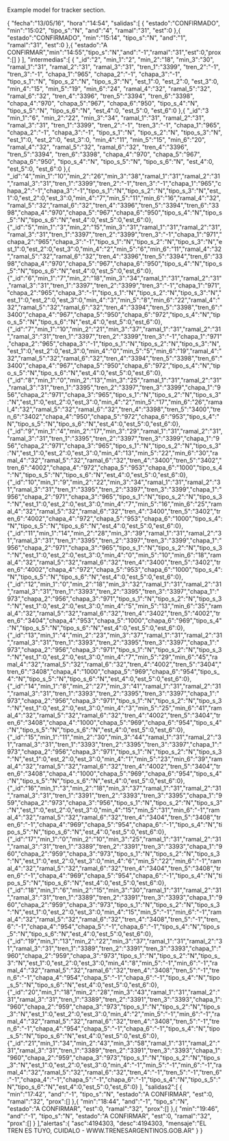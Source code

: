 Example model for tracker section. 

{
	"fecha":"13\/05\/16",
	"hora":"14:54",
	"salidas":[
		{
			"estado":"CONFIRMADO",
			"min":"15:02",
			"tipo_s":"N",
			"and":"4",
			"ramal":"31",
			"est":0
		},{
			"estado":"CONFIRMADO",
			"min":"15:14",
			"tipo_s":"N",
			"and":"1",
			"ramal":"31",
			"est":0
		},{
			"estado":"A CONFIRMAR","min":"14:55","tipo_s":"N","and":"-1","ramal":"31","est":0,"prox":[]
		}
	],
	"intermedias":[
		{
            "_id":"2",
            "min_1":"2",
            "min_2":"18",
            "min_3":"30",
            "ramal_1":"31",
            "ramal_2":"31",
            "ramal_3":"31",
            "tren_1":"3399",
            "tren_2":"-1",
            "tren_3":"-1",
            "chapa_1":"965",
            "chapa_2":"-1",
            "chapa_3":"-1",
            "tipo_s_1":"N",
            "tipo_s_2":"N",
            "tipo_s_3":"N",
            "est_1":0,
            "est_2":0,
            "est_3":0,
            "min_4":"15",
            "min_5":"19",
            "min_6":"24",
            "ramal_4":"32",
            "ramal_5":"32",
            "ramal_6":"32",
            "tren_4":"3396",
            "tren_5":"3394",
            "tren_6":"3398",
            "chapa_4":"970",
            "chapa_5":"967",
            "chapa_6":"950",
            "tipo_s_4":"N",
            "tipo_s_5":"N",
            "tipo_s_6":"N",
            "est_4":0,
            "est_5":0,
            "est_6":0
        },{
            "_id":"3
            "min_1":"6",
            "min_2":"22",
            "min_3":"34",
            "ramal_1":"31",
            "ramal_2":"31",
            "ramal_3":"31",
            "tren_1":"3399",
            "tren_2":"-1",
            "tren_3":"-1",
            "chapa_1":"965",
            "chapa_2":"-1",
            "chapa_3":"-1",
            "tipo_s_1":"N",
            "tipo_s_2":"N",
            "tipo_s_3":"N",
            "est_1":0,
            "est_2":0,
            "est_3":0,
            "min_4":"11",
            "min_5":"15",
            "min_6":"20",
            "ramal_4":"32",
            "ramal_5":"32",
            "ramal_6":"32",
            "tren_4":"3396",
            "tren_5":"3394",
            "tren_6":"3398",
            "chapa_4":"970",
            "chapa_5":"967",
            "chapa_6":"950",
            "tipo_s_4":"N",
            "tipo_s_5":"N",
            "tipo_s_6":"N",
            "est_4":0,
            "est_5":0,
            "est_6":0
        },{
            "_id":"4","min_1":"10","min_2":"26","min_3":"38","ramal_1":"31","ramal_2":"31","ramal_3":"31","tren_1":"3399","tren_2":"-1","tren_3":"-1","chapa_1":"965","chapa_2":"-1","chapa_3":"-1","tipo_s_1":"N","tipo_s_2":"N","tipo_s_3":"N","est_1":0,"est_2":0,"est_3":0,"min_4":"7","min_5":"11","min_6":"16","ramal_4":"32","ramal_5":"32","ramal_6":"32","tren_4":"3396","tren_5":"3394","tren_6":"3398","chapa_4":"970","chapa_5":"967","chapa_6":"950","tipo_s_4":"N","tipo_s_5":"N","tipo_s_6":"N","est_4":0,"est_5":0,"est_6":0},{"_id":"5","min_1":"3","min_2":"15","min_3":"31","ramal_1":"31","ramal_2":"31","ramal_3":"31","tren_1":"3397","tren_2":"3399","tren_3":"-1","chapa_1":"971","chapa_2":"965","chapa_3":"-1","tipo_s_1":"N","tipo_s_2":"N","tipo_s_3":"N","est_1":0,"est_2":0,"est_3":0,"min_4":"2","min_5":"6","min_6":"11","ramal_4":"32","ramal_5":"32","ramal_6":"32","tren_4":"3396","tren_5":"3394","tren_6":"3398","chapa_4":"970","chapa_5":"967","chapa_6":"950","tipo_s_4":"N","tipo_s_5":"N","tipo_s_6":"N","est_4":0,"est_5":0,"est_6":0},{"_id":"6","min_1":"7","min_2":"18","min_3":"34","ramal_1":"31","ramal_2":"31","ramal_3":"31","tren_1":"3397","tren_2":"3399","tren_3":"-1","chapa_1":"971","chapa_2":"965","chapa_3":"-1","tipo_s_1":"N","tipo_s_2":"N","tipo_s_3":"N","est_1":0,"est_2":0,"est_3":0,"min_4":"3","min_5":"8","min_6":"22","ramal_4":"32","ramal_5":"32","ramal_6":"32","tren_4":"3394","tren_5":"3398","tren_6":"3400","chapa_4":"967","chapa_5":"950","chapa_6":"972","tipo_s_4":"N","tipo_s_5":"N","tipo_s_6":"N","est_4":0,"est_5":0,"est_6":0},{"_id":"7","min_1":"10","min_2":"21","min_3":"37","ramal_1":"31","ramal_2":"31","ramal_3":"31","tren_1":"3397","tren_2":"3399","tren_3":"-1","chapa_1":"971","chapa_2":"965","chapa_3":"-1","tipo_s_1":"N","tipo_s_2":"N","tipo_s_3":"N","est_1":0,"est_2":0,"est_3":0,"min_4":"0","min_5":"5","min_6":"19","ramal_4":"32","ramal_5":"32","ramal_6":"32","tren_4":"3394","tren_5":"3398","tren_6":"3400","chapa_4":"967","chapa_5":"950","chapa_6":"972","tipo_s_4":"N","tipo_s_5":"N","tipo_s_6":"N","est_4":0,"est_5":0,"est_6":0},{"_id":"8","min_1":"0","min_2":"13","min_3":"25","ramal_1":"31","ramal_2":"31","ramal_3":"31","tren_1":"3395","tren_2":"3397","tren_3":"3399","chapa_1":"956","chapa_2":"971","chapa_3":"965","tipo_s_1":"N","tipo_s_2":"N","tipo_s_3":"N","est_1":0,"est_2":0,"est_3":0,"min_4":"2","min_5":"17","min_6":"26","ramal_4":"32","ramal_5":"32","ramal_6":"32","tren_4":"3398","tren_5":"3400","tren_6":"3402","chapa_4":"950","chapa_5":"972","chapa_6":"953","tipo_s_4":"N","tipo_s_5":"N","tipo_s_6":"N","est_4":0,"est_5":0,"est_6":0},{"_id":"9","min_1":"4","min_2":"17","min_3":"29","ramal_1":"31","ramal_2":"31","ramal_3":"31","tren_1":"3395","tren_2":"3397","tren_3":"3399","chapa_1":"956","chapa_2":"971","chapa_3":"965","tipo_s_1":"N","tipo_s_2":"N","tipo_s_3":"N","est_1":0,"est_2":0,"est_3":0,"min_4":"13","min_5":"22","min_6":"30","ramal_4":"32","ramal_5":"32","ramal_6":"32","tren_4":"3400","tren_5":"3402","tren_6":"4002","chapa_4":"972","chapa_5":"953","chapa_6":"1000","tipo_s_4":"N","tipo_s_5":"N","tipo_s_6":"N","est_4":0,"est_5":0,"est_6":0},{"_id":"10","min_1":"9","min_2":"22","min_3":"34","ramal_1":"31","ramal_2":"31","ramal_3":"31","tren_1":"3395","tren_2":"3397","tren_3":"3399","chapa_1":"956","chapa_2":"971","chapa_3":"965","tipo_s_1":"N","tipo_s_2":"N","tipo_s_3":"N","est_1":0,"est_2":0,"est_3":0,"min_4":"7","min_5":"16","min_6":"25","ramal_4":"32","ramal_5":"32","ramal_6":"32","tren_4":"3400","tren_5":"3402","tren_6":"4002","chapa_4":"972","chapa_5":"953","chapa_6":"1000","tipo_s_4":"N","tipo_s_5":"N","tipo_s_6":"N","est_4":0,"est_5":0,"est_6":0},{"_id":"11","min_1":"14","min_2":"28","min_3":"39","ramal_1":"31","ramal_2":"31","ramal_3":"31","tren_1":"3395","tren_2":"3397","tren_3":"3399","chapa_1":"956","chapa_2":"971","chapa_3":"965","tipo_s_1":"N","tipo_s_2":"N","tipo_s_3":"N","est_1":0,"est_2":0,"est_3":0,"min_4":"0","min_5":"10","min_6":"18","ramal_4":"32","ramal_5":"32","ramal_6":"32","tren_4":"3400","tren_5":"3402","tren_6":"4002","chapa_4":"972","chapa_5":"953","chapa_6":"1000","tipo_s_4":"N","tipo_s_5":"N","tipo_s_6":"N","est_4":0,"est_5":0,"est_6":0},{"_id":"12","min_1":"0","min_2":"18","min_3":"32","ramal_1":"31","ramal_2":"31","ramal_3":"31","tren_1":"3393","tren_2":"3395","tren_3":"3397","chapa_1":"973","chapa_2":"956","chapa_3":"971","tipo_s_1":"N","tipo_s_2":"N","tipo_s_3":"N","est_1":0,"est_2":0,"est_3":0,"min_4":"5","min_5":"13","min_6":"35","ramal_4":"32","ramal_5":"32","ramal_6":"32","tren_4":"3402","tren_5":"4002","tren_6":"3404","chapa_4":"953","chapa_5":"1000","chapa_6":"969","tipo_s_4":"N","tipo_s_5":"N","tipo_s_6":"N","est_4":0,"est_5":0,"est_6":0},{"_id":"13","min_1":"4","min_2":"23","min_3":"37","ramal_1":"31","ramal_2":"31","ramal_3":"31","tren_1":"3393","tren_2":"3395","tren_3":"3397","chapa_1":"973","chapa_2":"956","chapa_3":"971","tipo_s_1":"N","tipo_s_2":"N","tipo_s_3":"N","est_1":0,"est_2":0,"est_3":0,"min_4":"7","min_5":"29","min_6":"45","ramal_4":"32","ramal_5":"32","ramal_6":"32","tren_4":"4002","tren_5":"3404","tren_6":"3408","chapa_4":"1000","chapa_5":"969","chapa_6":"954","tipo_s_4":"N","tipo_s_5":"N","tipo_s_6":"N","est_4":0,"est_5":0,"est_6":0},{"_id":"14","min_1":"8","min_2":"27","min_3":"41","ramal_1":"31","ramal_2":"31","ramal_3":"31","tren_1":"3393","tren_2":"3395","tren_3":"3397","chapa_1":"973","chapa_2":"956","chapa_3":"971","tipo_s_1":"N","tipo_s_2":"N","tipo_s_3":"N","est_1":0,"est_2":0,"est_3":0,"min_4":"3","min_5":"25","min_6":"41","ramal_4":"32","ramal_5":"32","ramal_6":"32","tren_4":"4002","tren_5":"3404","tren_6":"3408","chapa_4":"1000","chapa_5":"969","chapa_6":"954","tipo_s_4":"N","tipo_s_5":"N","tipo_s_6":"N","est_4":0,"est_5":0,"est_6":0},{"_id":"15","min_1":"11","min_2":"30","min_3":"44","ramal_1":"31","ramal_2":"31","ramal_3":"31","tren_1":"3393","tren_2":"3395","tren_3":"3397","chapa_1":"973","chapa_2":"956","chapa_3":"971","tipo_s_1":"N","tipo_s_2":"N","tipo_s_3":"N","est_1":0,"est_2":0,"est_3":0,"min_4":"1","min_5":"23","min_6":"39","ramal_4":"32","ramal_5":"32","ramal_6":"32","tren_4":"4002","tren_5":"3404","tren_6":"3408","chapa_4":"1000","chapa_5":"969","chapa_6":"954","tipo_s_4":"N","tipo_s_5":"N","tipo_s_6":"N","est_4":0,"est_5":0,"est_6":0},{"_id":"16","min_1":"3","min_2":"18","min_3":"37","ramal_1":"31","ramal_2":"31","ramal_3":"31","tren_1":"3391","tren_2":"3393","tren_3":"3395","chapa_1":"959","chapa_2":"973","chapa_3":"956","tipo_s_1":"N","tipo_s_2":"N","tipo_s_3":"N","est_1":0,"est_2":0,"est_3":0,"min_4":"15","min_5":"31","min_6":"-1","ramal_4":"32","ramal_5":"32","ramal_6":"32","tren_4":"3404","tren_5":"3408","tren_6":"-1","chapa_4":"969","chapa_5":"954","chapa_6":"-1","tipo_s_4":"N","tipo_s_5":"N","tipo_s_6":"N","est_4":0,"est_5":0,"est_6":0},{"_id":"17","min_1":"0","min_2":"10","min_3":"25","ramal_1":"31","ramal_2":"31","ramal_3":"31","tren_1":"3389","tren_2":"3391","tren_3":"3393","chapa_1":"960","chapa_2":"959","chapa_3":"973","tipo_s_1":"N","tipo_s_2":"N","tipo_s_3":"N","est_1":0,"est_2":0,"est_3":0,"min_4":"6","min_5":"22","min_6":"-1","ramal_4":"32","ramal_5":"32","ramal_6":"32","tren_4":"3404","tren_5":"3408","tren_6":"-1","chapa_4":"969","chapa_5":"954","chapa_6":"-1","tipo_s_4":"N","tipo_s_5":"N","tipo_s_6":"N","est_4":0,"est_5":0,"est_6":0},{"_id":"18","min_1":"6","min_2":"15","min_3":"30","ramal_1":"31","ramal_2":"31","ramal_3":"31","tren_1":"3389","tren_2":"3391","tren_3":"3393","chapa_1":"960","chapa_2":"959","chapa_3":"973","tipo_s_1":"N","tipo_s_2":"N","tipo_s_3":"N","est_1":0,"est_2":0,"est_3":0,"min_4":"15","min_5":"-1","min_6":"-1","ramal_4":"32","ramal_5":"32","ramal_6":"32","tren_4":"3408","tren_5":"-1","tren_6":"-1","chapa_4":"954","chapa_5":"-1","chapa_6":"-1","tipo_s_4":"N","tipo_s_5":"N","tipo_s_6":"N","est_4":0,"est_5":0,"est_6":0},{"_id":"19","min_1":"13","min_2":"22","min_3":"37","ramal_1":"31","ramal_2":"31","ramal_3":"31","tren_1":"3389","tren_2":"3391","tren_3":"3393","chapa_1":"960","chapa_2":"959","chapa_3":"973","tipo_s_1":"N","tipo_s_2":"N","tipo_s_3":"N","est_1":0,"est_2":0,"est_3":0,"min_4":"8","min_5":"-1","min_6":"-1","ramal_4":"32","ramal_5":"32","ramal_6":"32","tren_4":"3408","tren_5":"-1","tren_6":"-1","chapa_4":"954","chapa_5":"-1","chapa_6":"-1","tipo_s_4":"N","tipo_s_5":"N","tipo_s_6":"N","est_4":0,"est_5":0,"est_6":0},{"_id":"20","min_1":"18","min_2":"28","min_3":"43","ramal_1":"31","ramal_2":"31","ramal_3":"31","tren_1":"3389","tren_2":"3391","tren_3":"3393","chapa_1":"960","chapa_2":"959","chapa_3":"973","tipo_s_1":"N","tipo_s_2":"N","tipo_s_3":"N","est_1":0,"est_2":0,"est_3":0,"min_4":"2","min_5":"-1","min_6":"-1","ramal_4":"32","ramal_5":"32","ramal_6":"32","tren_4":"3408","tren_5":"-1","tren_6":"-1","chapa_4":"954","chapa_5":"-1","chapa_6":"-1","tipo_s_4":"N","tipo_s_5":"N","tipo_s_6":"N","est_4":0,"est_5":0,"est_6":0},{"_id":"21","min_1":"34","min_2":"43","min_3":"58","ramal_1":"31","ramal_2":"31","ramal_3":"31","tren_1":"3389","tren_2":"3391","tren_3":"3393","chapa_1":"960","chapa_2":"959","chapa_3":"973","tipo_s_1":"N","tipo_s_2":"N","tipo_s_3":"N","est_1":0,"est_2":0,"est_3":0,"min_4":"-1","min_5":"-1","min_6":"-1","ramal_4":"32","ramal_5":"32","ramal_6":"32","tren_4":"-1","tren_5":"-1","tren_6":"-1","chapa_4":"-1","chapa_5":"-1","chapa_6":"-1","tipo_s_4":"N","tipo_s_5":"N","tipo_s_6":"N","est_4":0,"est_5":0,"est_6":0}
    ],
    "salidas2":[
        {
            "min":"17:42",
            "and":"-1",
            "tipo_s":"N",
            "estado":"A CONFIRMAR",
            "est":0,
            "ramal":"32",
            "prox":[]
        },{
            "min":"18:44",
            "and":"-1",
            "tipo_s":"N",
            "estado":"A CONFIRMAR",
            "est":0,
            "ramal":"32",
            "prox":[]
        },{
            "min":"19:46",
            "and":"-1",
            "tipo_s":"N",
            "estado":"A CONFIRMAR",
            "est":0,
            "ramal":"32",
            "prox":[]
        }
    ],"alertas":{
        "asc":4194303,
        "desc":4194303,
        "mensaje":"EL TREN ES TUYO, CUIDALO - WWW.TRENESARGENTINOS.GOB.AR"
    }
}